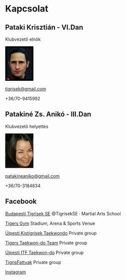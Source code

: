 # Kapcsolat


## Pataki Krisztián - VI.Dan

Klubvezető elnök

[![Pataki Krisztián](images/footer/krisztian.jpg)](mailto:tigrisek@gmail.com)

<a href="mailto:tigrisek@gmail.com">tigrisek@gmail.com</a>

+36/70-9415992

## Patakiné Zs. Anikó - III.Dan

Klubvezető helyettes

[![Patakiné Zs. Anikó](images/footer/aniko1.jpg)](mailto:tigrisek@gmail.com)

<a href="mailto:aniko@gmail.com">patakineaniko@gmail.com</a>

+36/70-3184834


## Facebook

[Budapesti Tigrisek SE](https://www.facebook.com/TigrisekSE/) @TigrisekSE  · Martial Arts School

[Tigers Gym](https://www.facebook.com/tigristerem) Stadium, Arena & Sports Venue

[Újpesti Kistigrisek Taekwondo](https://www.facebook.com/groups/2506073656295302/) Private group
 
[Tigers Taekwon-do Team](https://www.facebook.com/groups/tigrisek/) Private group
 
[Újpesti ITF Taekwon-do](https://www.facebook.com/groups/1510282109293548/) Private group
 
[TigrisFattyak](https://www.facebook.com/groups/364449140767197/) Private group
 
[Instagram](https://www.instagram.com/budapesti_tigrisek)